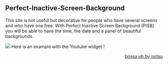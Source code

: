## Perfect-Inactive-Screen-Background
This site is not useful but decorative for people who have several screens and who have one free. With Perfect Inactive Screen Background (PISB) you will be able to have the time, the date and a panel of beautiful backgrounds.

<img src="https://media.discordapp.net/attachments/871539389224857680/933061176907153408/exemple.png?width=832&height=468">
Here is an example with the Youtube widget !
<p align="right"><a href="https://youtu.be/FSnuF1FPSIU">bossa uh by potsu</a></p>
